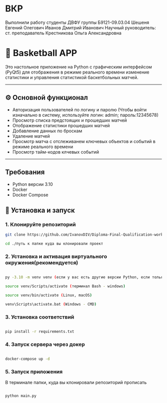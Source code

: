 # ВКР 
Выполнили работу студенты ДВФУ группы Б9121-09.03.04
Шешеня Евгений Олегович
Иванов Дмитрий Иванович
Научный руководитель: ст. преподаватель Крестникова Ольга Александровна
# 🏀 Basketball APP

Это настольное приложение на Python с графическим интерфейсом (PyQt5) для отображения в режиме реального времени изменение статистики и управления статистикой баскетбольных матчей. 


---

## ⚙️ Основной функционал

- Авторизация пользователей по логину и паролю (Чтобы войти изначально в систему, используйте логин: admin; пароль:12345678)
- Просмотр списка предстоящих и прошедших матчей
- Отображение статистики прошедших матчей
- Добавление данных по броскам
- Удаление матчей
- Просмотр матча с отслеживанем ключевых объектов и событий в режиме реального времени
- Просмотр тайм-кодов клчевых событий

---

## Требования

- Python версии 3.10
- Docker
- Docker Compose

## 🚀 Установка и запуск

### 1. Клонируйте репозиторий

```bash
git clone https://github.com/IvanovDIV/Diploma-Final-Qualification-work

cd ./путь к папке куда вы клонировали проект
```

### 2. Установка и активация виртуального окружения(рекомендуется)

```bash

py -3.10 -m venv venv (если у вас есть другие версии Python, если только 3.10, то python -m venv venv)

source venv/Scripts/activate (терминал Bash - windows)

source venv/bin/activate (Linux, macOS)

venv\Scripts\activate.bat (Windows - CMD)

```

### 3. Установка соответствий

```bash

pip install -r requirements.txt

```

### 4. Запуск сервера через докер

```bash

docker-compose up -d

```

### 5. Запуск приложения

В терминале папки, куда вы клонировали репозиторий прописать

```bash

python main.py

```

